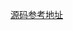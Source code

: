 [源码参考地址](https://github.com/Apress/pro-javascript-design-patterns/blob/master/Source%20Code/Chapter04/4.09%20-%20Edit-in-place%20example%2C%20classical.js)
